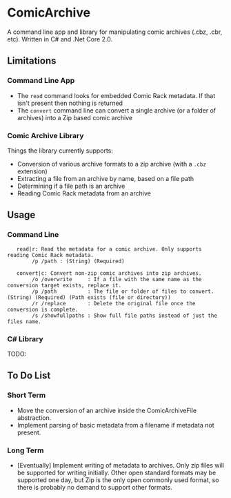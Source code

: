 # ComicArchive

A command line app and library for manipulating comic archives (.cbz, .cbr, etc). Written in C# and .Net Core 2.0.

## Limitations

### Command Line App

- The `read` command looks for embedded Comic Rack metadata. If that isn't present then nothing is returned
- The `convert` command line can convert a single archive (or a folder of archives) into a Zip based comic archive

### Comic Archive Library

Things the library currently supports:

- Conversion of various archive formats to a zip archive (with a `.cbz` extension)
- Extracting a file from an archive by name, based on a file path
- Determining if a file path is an archive
- Reading Comic Rack metadata from an archive

## Usage

### Command Line

```text
   read|r: Read the metadata for a comic archive. Only supports reading Comic Rack metadata.
        /p /path : (String) (Required)

   convert|c: Convert non-zip comic archives into zip archives.
        /o /overwrite     : If a file with the same name as the conversion target exists, replace it.
        /p /path          : The file or folder of files to convert. (String) (Required) (Path exists (file or directory))
        /r /replace       : Delete the original file once the conversion is complete.
        /s /showfullpaths : Show full file paths instead of just the files name.
```

### C# Library

TODO:

## To Do List

### Short Term

- Move the conversion of an archive inside the ComicArchiveFile abstraction.
- Implement parsing of basic metadata from a filename if metadata not present.

### Long Term

- [Eventually] Implement writing of metadata to archives. Only zip files will be supported for writing initially. Other open standard formats may be supported one day, but Zip is the only open commonly used format, so there is probably no demand to support other formats.
